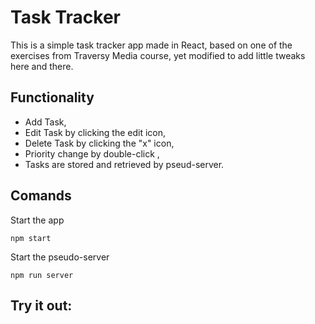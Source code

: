 # Task Tracker

This is a simple task tracker app made in React, based on one of the exercises from Traversy Media course, yet modified to add little tweaks here and there.

## Functionality
* Add Task,
* Edit Task by clicking the edit icon,
* Delete Task by clicking the "x" icon,
* Priority change by double-click ,
* Tasks are stored and retrieved by pseud-server.

## Comands

Start the app
````
npm start
````

Start the pseudo-server
```` 
npm run server
````

## Try it out:
